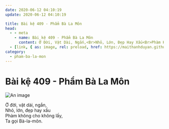 ```yaml
---
date: 2020-06-12 04:10:19
update: 2020-06-12 04:10:19

title: Bài kệ 409 - Phẩm Bà La Môn
head:
  - - meta
    - name: Bài kệ 409 - Phẩm Bà La Môn
      content: Ở Đời, Vật Dài, Ngắn,<Br>Nhỏ, Lớn, Đẹp Hay Xấu<Br>Phàm Không Cho Không Lấy,<Br>Ta Gọi Bà-La-Môn.<Br>
  - [link, { as: image, rel: preload, href: https://maithanhduyan.github.io/kinh-phap-cu/img/pham-ba-la-mon/pham-ba-la-mon-409.jpg }]
category:
  - pham-ba-la-mon
---
```


# Bài kệ 409 - Phẩm Bà La Môn

![An image](/img/pham-ba-la-mon/pham-ba-la-mon-409.jpg)

Ở đời, vật dài, ngắn,<br>Nhỏ, lớn, đẹp hay xấu<br>Phàm không cho không lấy,<br>Ta gọi Bà-la-môn.<br>
